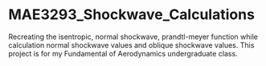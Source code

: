 # MAE3293_Shockwave_Calculations
Recreating the isentropic, normal shockwave, prandtl-meyer function while calculation normal shockwave values and oblique shockwave values. This project is for my Fundamental of Aerodynamics undergraduate class. 
